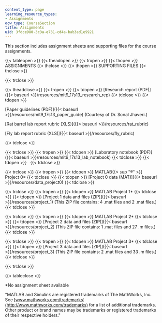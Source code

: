```yaml
---
content_type: page
learning_resource_types:
- Assignments
ocw_type: CourseSection
title: Assignments
uid: 3fdce980-3c3a-e731-cd4a-bab3ad1e9921
---
```


This section includes assignment sheets and supporting files for the course assignments.

{{< tableopen >}}
{{< theadopen >}}
{{< tropen >}}
{{< thopen >}}
ASSIGNMENTS
{{< thclose >}}
{{< thopen >}}
SUPPORTING FILES
{{< thclose >}}

{{< trclose >}}

{{< theadclose >}}
{{< tropen >}}
{{< tdopen >}}
[Research report (PDF)]({{< baseurl >}}/resources/mit9_17s13_research_rep)
{{< tdclose >}}
{{< tdopen >}}


[Paper guidelines (PDF)]({{< baseurl >}}/resources/mit9_17s13_paper_guide) (Courtesy of Dr. Sonal Jhaveri.)

[Rat barrel lab report rubric (XLS)]({{< baseurl >}}/resources/rat_rubric)

[Fly lab report rubric (XLS)]({{< baseurl >}}/resources/fly_rubric)


{{< tdclose >}}

{{< trclose >}}
{{< tropen >}}
{{< tdopen >}}
[Laboratory notebook (PDF)]({{< baseurl >}}/resources/mit9_17s13_lab_notebook)
{{< tdclose >}}
{{< tdopen >}}
 
{{< tdclose >}}

{{< trclose >}}
{{< tropen >}}
{{< tdopen >}}
MATLAB{{< sup "®" >}} Project 0\*
{{< tdclose >}}
{{< tdopen >}}
[Project 0 data (MAT)]({{< baseurl >}}/resources/data_project0)
{{< tdclose >}}

{{< trclose >}}
{{< tropen >}}
{{< tdopen >}}
MATLAB Project 1\*
{{< tdclose >}}
{{< tdopen >}}
[Project 1 data and files (ZIP)]({{< baseurl >}}/resources/project_1) (This ZIP file contains: 4 .mat files and 2 .mat files.)
{{< tdclose >}}

{{< trclose >}}
{{< tropen >}}
{{< tdopen >}}
MATLAB Project 2\*
{{< tdclose >}}
{{< tdopen >}}
[Project 2 data and files (ZIP)]({{< baseurl >}}/resources/project_2) (This ZIP file contains: 1 .mat files and 27 .m files.)
{{< tdclose >}}

{{< trclose >}}
{{< tropen >}}
{{< tdopen >}}
MATLAB Project 3\*
{{< tdclose >}}
{{< tdopen >}}
[Project 3 data and files (ZIP)]({{< baseurl >}}/resources/project_3) (This ZIP file contains: 2 .mat files and 33 .m files.)
{{< tdclose >}}

{{< trclose >}}

{{< tableclose >}}

\*No assignment sheet available

"MATLAB and Simulink are registered trademarks of The MathWorks, Inc. See [www.mathworks.com/trademarks](http://www.mathworks.com/trademarks) for a list of additional trademarks. Other product or brand names may be trademarks or registered trademarks of their respective holders."